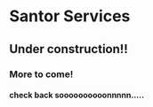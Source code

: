 # Santor Services

## Under construction!!

### More to come!

#### check back soooooooooonnnnn.....